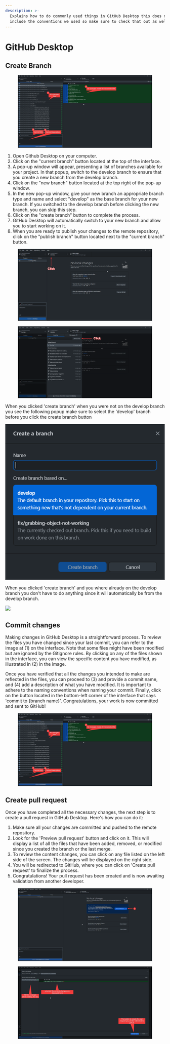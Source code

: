 ```yaml
---
description: >-
  Explains how to do commonly used things in GitHub Desktop this does not
  include the conventions we used so make sure to check that out as well.
---
```


# GitHub Desktop

## Create Branch

<figure><img src="../../../.gitbook/assets/GitHubDesktop_EIsheeTPgQ (1).png" alt=""><figcaption></figcaption></figure>

1. Open Github Desktop on your computer.
2. Click on the "current branch" button located at the top of the interface.
3. A pop-up window will appear, presenting a list of branches available for your project. In that popup, switch to the develop branch to ensure that you create a new branch from the develop branch.
4. Click on the "new branch" button located at the top right of the pop-up window.
5. In the new pop-up window, give your new branch an appropriate branch type and name and select "develop" as the base branch for your new branch. If you switched to the develop branch before clicking the new branch, you can skip this step.
6. Click on the "create branch" button to complete the process.
7. GitHub Desktop will automatically switch to your new branch and allow you to start working on it.
8. When you are ready to publish your changes to the remote repository, click on the "publish branch" button located next to the "current branch" button.

<figure><img src="../../../.gitbook/assets/GitHubDesktop_u1tZPUab3a (1).png" alt=""><figcaption></figcaption></figure>

<figure><img src="../../../.gitbook/assets/GitHubDesktop_2D6RiBGHoC (1) (1).png" alt=""><figcaption></figcaption></figure>

When you clicked 'create branch' when you were not on the develop branch you see the following popup make sure to select the 'develop' branch before you click the create branch button&#x20;

<img src="../../../.gitbook/assets/GitHubDesktop_gckIL7wV1l.png" alt="" data-size="original">&#x20;

When you clicked 'create branch' and you where already on the develop branch you don't have to do anything since it will automatically be from the develop branch.

![](<../../../.gitbook/assets/GitHubDesktop\_iLSyudSqFQ (1).png>)



## Commit changes

Making changes in GitHub Desktop is a straightforward process. To review the files you have changed since your last commit, you can refer to the image at (1) on the interface. Note that some files might have been modified but are ignored by the Gitignore rules. By clicking on any of the files shown in the interface, you can view the specific content you have modified, as illustrated in (2) in the image.

Once you have verified that all the changes you intended to make are reflected in the files, you can proceed to (3) and provide a commit name, and (4) add a description of what you have modified. It is important to adhere to the naming conventions when naming your commit. Finally, click on the button located in the bottom-left corner of the interface that says 'commit to {branch name}'. Congratulations, your work is now committed and sent to GitHub!

<figure><img src="../../../.gitbook/assets/GitHubDesktop_EIsheeTPgQ.png" alt=""><figcaption></figcaption></figure>

## Create pull request&#x20;

Once you have completed all the necessary changes, the next step is to create a pull request in GitHub Desktop. Here's how you can do it:

1. Make sure all your changes are committed and pushed to the remote repository.
2. Look for the 'Preview pull request' button and click on it. This will display a list of all the files that have been added, removed, or modified since you created the branch or the last merge.
3. To review the content changes, you can click on any file listed on the left side of the screen. The changes will be displayed on the right side.
4. You will be redirected to GitHub, where you can click on 'Create pull request' to finalize the process.
5. Congratulations! Your pull request has been created and is now awaiting validation from another developer.

<figure><img src="../../../.gitbook/assets/GitHubDesktop_RixdJasmbp.png" alt=""><figcaption></figcaption></figure>

<figure><img src="../../../.gitbook/assets/GitHubDesktop_ULm5OGpY7u.png" alt=""><figcaption></figcaption></figure>

